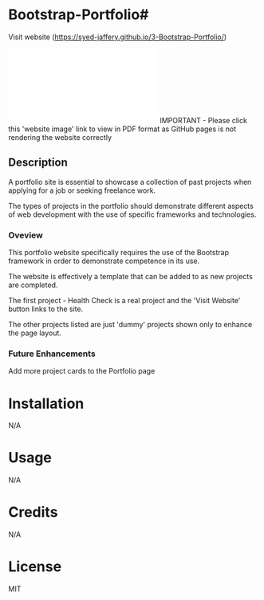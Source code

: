 # Bootstrap-Portfolio#


Visit website (https://syed-jaffery.github.io/3-Bootstrap-Portfolio/)

![website image](Images/screencapture.pdf)
IMPORTANT - Please click this 'website image' link to view in PDF format as GitHub pages is not rendering the website correctly

## Description

A portfolio site is essential to showcase a collection of past projects when applying for a job or seeking freelance work. 

The types of projects in the portfolio should demonstrate different aspects of web development with the use of specific frameworks and technologies.


###  Oveview

This portfolio website specifically requires the use of the Bootstrap framework in order to demonstrate competence in its use.

The website is effectively a template that can be added to as new projects are completed. 

The first project - Health Check is a real project and the 'Visit Website' button links to the site.

The other projects listed are just 'dummy' projects shown only to enhance the page layout.


### Future Enhancements

Add more project cards to the Portfolio page

# Installation

N/A

# Usage

N/A

# Credits

N/A

# License

MIT
